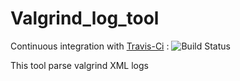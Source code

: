 # Valgrind_log_tool

Continuous integration with [Travis-Ci](https://travis-ci.org/quicky2000/valgrind_log_tool) : ![Build Status](https://travis-ci.org/quicky2000/valgrind_log_tool.svg?branch=master)

This tool parse valgrind XML logs

